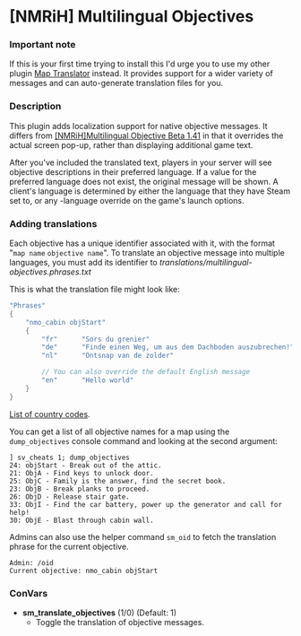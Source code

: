# [NMRiH] Multilingual Objectives

### Important note

If this is your first time trying to install this I'd urge you to use my other plugin [Map Translator](https://github.com/dysphie/nmrih-map-translator) instead.
It provides support for a wider variety of messages and can auto-generate translation files for you.

### Description 
This plugin adds localization support for native objective messages. 
It differs from [\[NMRiH\]Multilingual Objective Beta 1.41]("https://forums.alliedmods.net/showthread.php?p=2305894") in that it overrides the actual screen pop-up, rather than displaying additional game text.

After you've included the translated text, players in your server will see objective descriptions in their preferred language. If a value for the preferred language does not exist, the original message will be shown. A client's language is determined by either the language that they have Steam set to, or any -language override on the game's launch options.

### Adding translations

Each objective has a unique identifier associated with it, with the format "`map name` `objective name`".
To translate an objective message into multiple languages, you must add its identifier to *translations/multilingual-objectives.phrases.txt*

This is what the translation file might look like:

```c	
"Phrases"
{
	"nmo_cabin objStart"
	{
		"fr"      "Sors du grenier"
		"de"      "Finde einen Weg, um aus dem Dachboden auszubrechen!"
		"nl"      "Ontsnap van de zolder"

		// You can also override the default English message
		"en"      "Hello world"
	}
}
```

[List of country codes]("https://www.iban.com/country-codes").

You can get a list of all objective names for a map using the `dump_objectives` console command and looking at the second argument:

```
] sv_cheats 1; dump_objectives
24: objStart - Break out of the attic.
21: ObjA - Find keys to unlock door.
25: ObjC - Family is the answer, find the secret book.
23: ObjB - Break planks to proceed.
26: ObjD - Release stair gate.
33: ObjI - Find the car battery, power up the generator and call for help!
30: ObjE - Blast through cabin wall.
```

Admins can also use the helper command `sm_oid` to fetch the translation phrase for the current objective.
```
Admin: /oid
Current objective: nmo_cabin objStart 
```
### ConVars

* **sm_translate_objectives** (1/0) (Default: 1)
    * Toggle the translation of objective messages.
